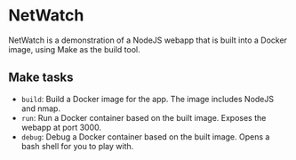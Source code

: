 # NetWatch

NetWatch is a demonstration of a NodeJS webapp that is built into a Docker image, using Make as the build tool.

## Make tasks

* `build`: Build a Docker image for the app. The image includes NodeJS and nmap.
* `run`: Run a Docker container based on the built image. Exposes the webapp at port 3000.
* `debug`: Debug a Docker container based on the built image. Opens a bash shell for you to play with.